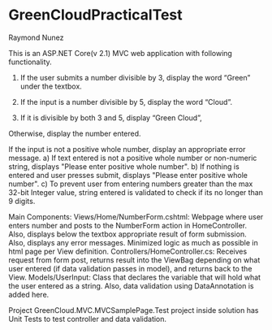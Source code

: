 # GreenCloudPracticalTest
Raymond Nunez

This is an ASP.NET Core(v 2.1) MVC web application with following functionality.

1) If the user submits a number divisible by 3, display the word “Green” under the textbox.

2) If the input is a number divisible by 5, display the word “Cloud”.

3) If it is divisible by both 3 and 5, display “Green Cloud”, 

Otherwise, display the number entered.

If the input is not a positive whole number, display an appropriate error message.
a) If text entered is not a positive whole number or non-numeric string, displays "Please enter positive whole number".
b) If nothing is entered and user presses submit, displays "Please enter positive whole number".
c) To prevent user from entering numbers greater than the max 32-bit Integer value, string entered is validated to check if its no longer than 9 digits.

Main Components:
Views/Home/NumberForm.cshtml: Webpage where user enters number and posts to the NumberForm action in HomeController. Also, displays below the textbox appropriate result of form submission.  Also, displays any error messages. Minimized logic as much as possible in html page per View definition.
Controllers/HomeController.cs: Receives request from form post, returns result into the ViewBag depending on what user entered (if data validation passes in model), and returns back to the View.
Models/UserInput:  Class that declares the variable that will hold what the user entered as a string.  Also, data validation using DataAnnotation is added here.

Project GreenCloud.MVC.MVCSamplePage.Test project inside solution has Unit Tests to test controller and data validation.
